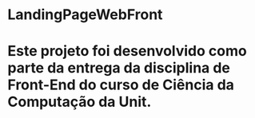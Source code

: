 # LandingPageWebFront

# Este projeto foi desenvolvido como parte da entrega da disciplina de Front-End do curso de Ciência da Computação da Unit.
